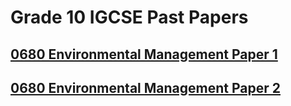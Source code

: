 # Grade 10 IGCSE Past Papers 

## [0680 Environmental Management Paper 1](EM-0680/0680-EM-1.md)


## [0680 Environmental Management Paper 2](EM-0680/0680-EM-2.md)




